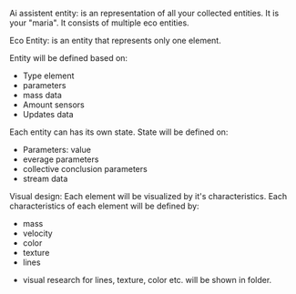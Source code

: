 Ai assistent entity:
is an representation of all your collected entities. It is your "maria".
It consists of multiple eco entities.

Eco Entity:
is an entity that represents only one element.

Entity will be defined based on:
- Type element
- parameters
- mass data
- Amount sensors
- Updates data

Each entity can has its own state.
State will be defined on:
- Parameters: value
- everage parameters
- collective conclusion parameters
- stream data

Visual design:
Each element will be visualized by it's characteristics.
Each characteristics of each element will be defined by:
- mass
- velocity
- color
- texture
- lines

* visual research for lines, texture, color etc. will be shown in folder.
